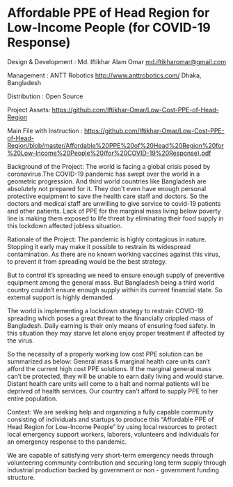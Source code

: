 # Affordable PPE of Head Region for Low-Income People (for COVID-19 Response)

Design & Development  : Md. Iftikhar Alam Omar 
			md.iftikharomar@gmail.com

Management	 : ANTT Robotics
	 	   http://www.anttrobotics.com/
	 	   Dhaka, Bangladesh

Distribution	: Open Source


Project Assets: https://github.com/Iftikhar-Omar/Low-Cost-PPE-of-Head-Region 



Main File with Instruction : https://github.com/Iftikhar-Omar/Low-Cost-PPE-of-Head-Region/blob/master/Affordable%20PPE%20of%20Head%20Region%20for%20Low-Income%20People%20(for%20COVID-19%20Response).pdf

Background of the Project:
The world is facing a global crisis posed by coronavirus.The COVID-19 pandemic has swept over the world in a geometric progression. And third world countries like Bangladesh are absolutely not prepared for it. They don't even have enough personal protective equipment to save the health care staff and doctors. So the doctors and medical staff are unwilling to give service to covid-19 patients and other patients. Lack of PPE for the marginal mass living below poverty line is making them exposed to life threat by eliminating their food supply in this lockdown affected jobless situation. 

Rationale of the Project:
The pandemic is highly contagious in nature. Stopping it early may make it possible to restrain its widespread contamination. As there are no known working vaccines against this virus, to prevent it from spreading would be the best strategy.

But to control it’s spreading we need to ensure enough supply of preventive equipment among the general mass. But Bangladesh being a third world country couldn’t ensure enough supply within its current financial state. So external support is highly demanded.

The world is implementing a lockdown strategy to restrain COVID-19 spreading which poses a great threat to the financially crippled mass of Bangladesh. Daily earning is their only means of ensuring food safety. In this situation they may starve let alone enjoy proper treatment if affected by the virus. 

So the necessity of a properly working low cost PPE solution can be summarized as below:
General mass & marginal health care units can’t afford the current high cost PPE solutions.
If the marginal general mass can’t be protected, they will be unable to earn daily living and would starve.
Distant health care units will come to a halt and normal patients will be deprived of health services.
Our country can’t afford to supply PPE to her entire population.

Context:
We are seeking help and organizing a fully capable community consisting of individuals and startups to produce this “Affordable PPE of Head Region for Low-Income People” by using local resources to protect local emergency support workers, laborers, volunteers and individuals for an emergency response to the pandemic.

We are capable of satisfying very short-term emergency needs through volunteering community contribution and securing long term supply through industrial production backed by government or non - government funding structure.
